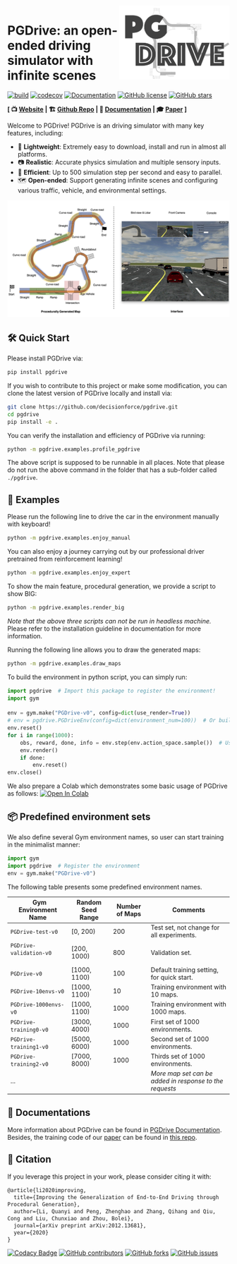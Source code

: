 <img align=right width=250px  src="pgdrive/assets/PGDrive.png" />

# PGDrive: an open-ended driving simulator with infinite scenes

[![build](https://github.com/decisionforce/pgdrive/workflows/test/badge.svg)](http://github.com/decisionforce/pgdrive/actions)
[![codecov](https://codecov.io/gh/decisionforce/pgdrive/branch/main/graph/badge.svg?token=1ZYN8L5397)](https://codecov.io/gh/decisionforce/pgdrive)
[![Documentation](https://readthedocs.org/projects/pgdrive/badge/?version=latest)](https://pgdrive.readthedocs.io)
[![GitHub license](https://img.shields.io/github/license/decisionforce/pgdrive)](https://github.com/decisionforce/pgdrive/blob/main/LICENSE.txt)
[![GitHub stars](https://img.shields.io/github/stars/decisionforce/pgdrive)](https://github.com/decisionforce/pgdrive/stargazers)


**[  📺 [Website](https://decisionforce.github.io/pgdrive/) | 🏗 [Github Repo](https://github.com/decisionforce/pgdrive) | 📜 [Documentation](https://pgdrive.readthedocs.io/) | 🎓 [Paper](https://arxiv.org/pdf/2012.13681) ]**

Welcome to PGDrive! PGDrive is an driving simulator with many key features, including:

- 🎏 **Lightweight**: Extremely easy to download, install and run in almost all platforms.
- 📷 **Realistic**: Accurate physics simulation and multiple sensory inputs.
- 🚀 **Efficient**: Up to 500 simulation step per second and easy to parallel.
- 🗺 **Open-ended**: Support generating infinite scenes and configuring various traffic, vehicle, and environmental settings.


<img src="docs/images/panel.jpg">



## 🛠 Quick Start
Please install PGDrive via:

```bash
pip install pgdrive
```

If you wish to contribute to this project or make some modification, you can clone the latest version of PGDrive locally and install via:

```bash
git clone https://github.com/decisionforce/pgdrive.git
cd pgdrive
pip install -e .
```

You can verify the installation and efficiency of PGDrive via running:

```bash
python -m pgdrive.examples.profile_pgdrive
```

The above script is supposed to be runnable in all places.
Note that please do not run the above command in the folder that has a sub-folder called `./pgdrive`.

## 🚕 Examples

Please run the following line to drive the car in the environment manually with keyboard!

```bash
python -m pgdrive.examples.enjoy_manual
```

You can also enjoy a journey carrying out by our professional driver pretrained from reinforcement learning! 

```bash
python -m pgdrive.examples.enjoy_expert
```

To show the main feature, procedural generation, we provide a script to show BIG:

```bash
python -m pgdrive.examples.render_big
```

*Note that the above three scripts can not be run in headless machine.* 
Please refer to the installation guideline in documentation for more information.

Running the following line allows you to draw the generated maps:

```bash
python -m pgdrive.examples.draw_maps
```

To build the environment in python script, you can simply run:

```python
import pgdrive  # Import this package to register the environment!
import gym

env = gym.make("PGDrive-v0", config=dict(use_render=True))
# env = pgdrive.PGDriveEnv(config=dict(environment_num=100))  # Or build environment from class
env.reset()
for i in range(1000):
    obs, reward, done, info = env.step(env.action_space.sample())  # Use random policy
    env.render()
    if done:
        env.reset()
env.close()
```

We also prepare a Colab which demonstrates some basic usage of PGDrive as follows:
[![Open In Colab](https://colab.research.google.com/assets/colab-badge.svg)](https://colab.research.google.com/github/decisionforce/PGDrive/blob/main/pgdrive/examples/Basic%20PGDrive%20Usages.ipynb)

## 📦 Predefined environment sets

We also define several Gym environment names, so user can start training in the minimalist manner:

```python
import gym
import pgdrive  # Register the environment
env = gym.make("PGDrive-v0")
```

The following table presents some predefined environment names. 

|&nbsp;  Gym Environment Name   | Random Seed Range | Number of Maps | Comments                                          |
| ----------------------- | ----------------- | -------------- | ------------------------------------------------------- |
| `PGDrive-test-v0`       | [0, 200)          | 200            | Test set, not change for all experiments.               |
| `PGDrive-validation-v0` &nbsp; &nbsp; &nbsp; &nbsp; &nbsp; &nbsp; &nbsp; &nbsp; &nbsp;|[200, 1000)|800| Validation set.|
| `PGDrive-v0`            | [1000, 1100)      | 100            | Default training setting, for quick start.              |
| `PGDrive-10envs-v0`     | [1000, 1100)      | 10             | Training environment with 10 maps.                      |
| `PGDrive-1000envs-v0`   | [1000, 1100)      | 1000           | Training environment with 1000 maps.                    |
| `PGDrive-training0-v0`  | [3000, 4000)      | 1000           | First set of 1000 environments.                         |
| `PGDrive-training1-v0`  | [5000, 6000)      | 1000           | Second set of 1000 environments.                        |
| `PGDrive-training2-v0`  | [7000, 8000)      | 1000           | Thirds set of 1000 environments.                        |
| ...                     |                   |                | *More map set can be added in response to the requests* |

## 🏫 Documentations

More information about PGDrive can be found in [PGDrive Documentation](https://pgdrive.readthedocs.io). 
Besides, the training code of our [paper](https://arxiv.org/pdf/2012.13681) can be found in [this repo](https://github.com/decisionforce/pgdrive-generalization-paper).

## 📎 Citation

If you leverage this project in your work, please consider citing it with:

```
@article{li2020improving,
  title={Improving the Generalization of End-to-End Driving through Procedural Generation},
  author={Li, Quanyi and Peng, Zhenghao and Zhang, Qihang and Qiu, Cong and Liu, Chunxiao and Zhou, Bolei},
  journal={arXiv preprint arXiv:2012.13681},
  year={2020}
}
```

[![Codacy Badge](https://app.codacy.com/project/badge/Grade/2d6fabe328a644b49e1269497b741057)](https://www.codacy.com/gh/decisionforce/pgdrive/dashboard?utm_source=github.com&amp;utm_medium=referral&amp;utm_content=decisionforce/pgdrive&amp;utm_campaign=Badge_Grade)
[![GitHub contributors](https://img.shields.io/github/contributors/decisionforce/pgdrive)](https://github.com/decisionforce/pgdrive/graphs/contributors)
[![GitHub forks](https://img.shields.io/github/forks/decisionforce/pgdrive)](https://github.com/decisionforce/pgdrive/network)
[![GitHub issues](https://img.shields.io/github/issues/decisionforce/pgdrive)](https://github.com/decisionforce/pgdrive/issues)
